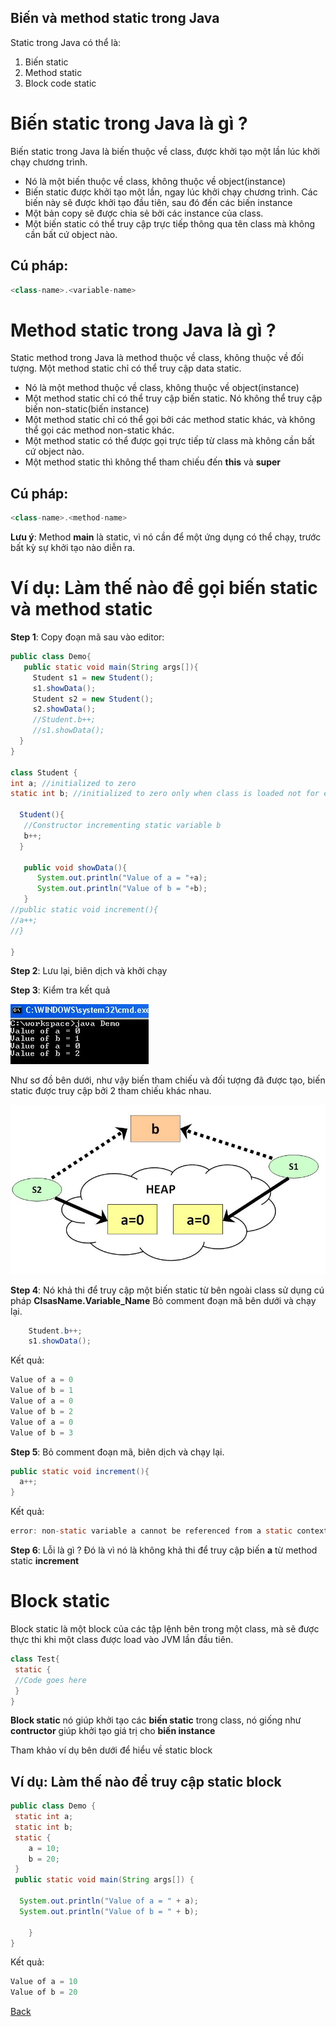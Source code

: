 Biến và method static trong Java
---

Static trong Java có thể là:
1. Biến static
2. Method static
3. Block code static

# Biến static trong Java là gì ?
Biến static trong Java là biến thuộc về class, được khởi tạo một lần lúc khởi chạy chương trình.
- Nó là một biến thuộc về class, không thuộc về object(instance)
- Biến static được khởi tạo một lần, ngay lúc khởi chạy chương trình. Các biến này sẽ được khởi tạo đầu tiên, sau đó đến các biến instance
- Một bản copy sẽ được chia sẻ bởi các instance của class.
- Một biến static có thể truy cập trực tiếp thông qua tên class mà không cần bất cứ object nào.
## Cú pháp:
```java
<class-name>.<variable-name>
```

# Method static trong Java là gì ?
Static method trong Java là method thuộc về class, không thuộc về đối tượng. Một method static chỉ có thể truy cập data static.
- Nó là một method thuộc về class, không thuộc về object(instance)
- Một method static chỉ có thể truy cập biến static. Nó không thể truy cập biến non-static(biến instance)
- Một method static chỉ có thể gọi bởi các method static khác, và không thể gọi các method non-static khác.
- Một method static có thể được gọi trực tiếp từ class mà không cần bất cứ object nào.
- Một method static thì không thể tham chiếu đến **this** và **super**
## Cú pháp:
```java
<class-name>.<method-name>
```

**Lưu ý**: Method **main** là static, vì nó cần để một ứng dụng có thể chạy, trước bất kỳ sự khởi tạo nào diễn ra.

# Ví dụ: Làm thế nào để gọi biến static và method static
**Step 1**: Copy đoạn mã sau vào editor:
```java
public class Demo{
   public static void main(String args[]){
     Student s1 = new Student();
     s1.showData();
     Student s2 = new Student();
     s2.showData();
     //Student.b++;
     //s1.showData();
  }
}

class Student {
int a; //initialized to zero
static int b; //initialized to zero only when class is loaded not for each object created.

  Student(){
   //Constructor incrementing static variable b
   b++;
  }

   public void showData(){
      System.out.println("Value of a = "+a);
      System.out.println("Value of b = "+b);
   }
//public static void increment(){
//a++;
//}

}
```

**Step 2**: Lưu lại, biên dịch và khởi chạy

**Step 3**: Kiểm tra kết quả

![Biến và method static trong Java](../../../../../resources/images/java-static-variable-methods-1.png)

Như sơ đồ bên dưới, như vậy biến tham chiếu và đối tượng đã được tạo, biến static được truy cập bởi 2 tham chiếu khác nhau.

![Biến và method static trong Java](../../../../../resources/images/java-static-variable-methods-2.png)

**Step 4**: Nó khả thi để truy cập một biến static từ bên ngoài class sử dụng cú pháp **ClsasName.Variable_Name** Bỏ comment đoạn mã bên dưới và chạy lại.
```java
    Student.b++;
    s1.showData();
```
Kết quả:
```java
Value of a = 0
Value of b = 1
Value of a = 0
Value of b = 2
Value of a = 0
Value of b = 3
```

**Step 5**: Bỏ comment đoạn mã, biên dịch và chạy lại.
```java
public static void increment(){
  a++;
}
```
Kết quả:
```java
error: non-static variable a cannot be referenced from a static context a++; 
```

**Step 6**: Lỗi là gì ? Đó là vì nó là không khả thi để truy cập biến **a** từ method static **increment**

# Block static
Block static là một block của các tập lệnh bên trong một class, mà sẽ được thực thi khi một class được load vào JVM lần đầu tiên.
```java
class Test{
 static {
 //Code goes here
 }
}
```

**Block static** nó giúp khởi tạo các **biến static** trong class, nó giống như **contructor** giúp khởi tạo giá trị cho **biến instance**

Tham khảo ví dụ bên dưới để hiểu về static block

## Ví dụ: Làm thế nào để truy cập static block
```java
public class Demo {
 static int a;
 static int b;
 static {
    a = 10;
    b = 20;
 }
 public static void main(String args[]) {

  System.out.println("Value of a = " + a);
  System.out.println("Value of b = " + b);

 	}
}
```

Kết quả: 
```java
Value of a = 10
Value of b = 20
```

[Back](./)
